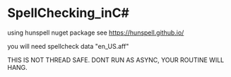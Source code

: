 # SpellChecking_inC#

using hunspell nuget package
see https://hunspell.github.io/

you will need spellcheck data "en_US.aff"

THIS IS NOT THREAD SAFE. DONT RUN AS ASYNC, YOUR ROUTINE WILL HANG.

